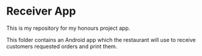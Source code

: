 # Receiver App
This is my repository for my honours project app.

This folder contains an Android app which the restaurant will use to receive customers requested orders and print them.

